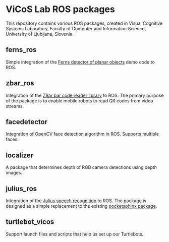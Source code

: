 ViCoS Lab ROS packages
======================

This repository contains various ROS packages, created in Visual Cognitive Systems Laboratory, Faculty of Computer and Information Science, University of Ljubljana, Slovenia.

ferns_ros
---------

Simple integration of the [Ferns detector of planar objects](http://cvlab.epfl.ch/software/ferns/index.php) demo code to ROS.

zbar_ros
--------

Integration of the [ZBar bar code reader library](http://zbar.sourceforge.net/) to ROS. The primary purpose of the package is to enable mobile robots to read QR codes from video streams.

facedetector
------------

Integration of OpenCV face detection algorithm in ROS. Supports multiple faces.

localizer
---------

A package that determines depth of RGB camera detections using depth images.

julius_ros
----------

Integration of the [Julius speech recognition](http://julius.sourceforge.jp/en_index.php) to ROS. The package is designed as a simple replacement to the existing [pocketsphinx package](http://wiki.ros.org/pocketsphinx).

turtlebot_vicos
---------------

Support launch files and scripts that help us set up our Turtlebots.
